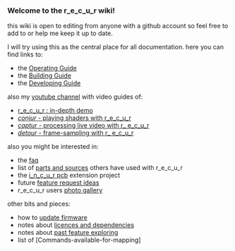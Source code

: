 ### Welcome to the r_e_c_u_r wiki! 

this wiki is open to editing from anyone with a github account so feel free to add to or help me keep it up to date.

I will try using this as the central place for all documentation. here you can find links to:

- the [Operating Guide]
- the [Building Guide]
- the [Developing Guide]

also my [youtube channel] with video guides of:

- [r_e_c_u_r : in-depth demo]
- [_conjur_ - playing shaders with r_e_c_u_r]
- [_captur_ - processing live video with r_ e_c_u_r]
- [_detour_ - frame-sampling with r_ e_c_u_r]

also you might be interested in: 

- the [faq]
- list of [parts and sources] others have used with r_e_c_u_r
- the [i_n_c_u_r pcb] extension project
- future [feature request ideas]
- r_e_c_u_r users [photo gallery]

other bits and pieces:

- how to [update firmware]
- notes about [licences and dependencies]
- notes about [past feature exploring]
- list of [Commands-available-for-mapping]

[Operating Guide]: operate_docs
[Building Guide]: build_docs
[Developing Guide]: develop_docs
[youtube channel]: https://www.youtube.com/channel/UC7CJrYjXb917EFqMgOUC0Hw
[r_e_c_u_r : in-depth demo]: https://www.youtube.com/watch?v=FKKDr7pLpp0
[_conjur_ - playing shaders with r_e_c_u_r]: https://www.youtube.com/watch?v=ah2HY1fuv8w
[_captur_ - processing live video with r_ e_c_u_r]: https://www.youtube.com/watch?v=e7m_YHEFahs
[_detour_ - frame-sampling with r_ e_c_u_r]: https://www.youtube.com/watch?v=e9vrzn7c9R8
[faq]: faq
[parts and sources]: parts_and_sources
[i_n_c_u_r pcb]: i_n_c_u_r_pcb
[feature request ideas]: feature_request_ideas
[photo gallery]: users_photo_gallery
[update firmware]: updating_firmware
[licences and dependencies]: licences_and_dependencies
[past feature exploring]: logs_of_feature_exploring